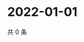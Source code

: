 # 2022-01-01

共 0 条

<!-- BEGIN WEIBO -->
<!-- 最后更新时间 Sat Jan 01 2022 01:17:32 GMT+0800 (China Standard Time) -->

<!-- END WEIBO -->
